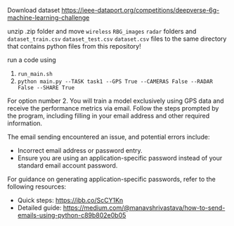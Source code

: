 Download dataset
https://ieee-dataport.org/competitions/deepverse-6g-machine-learning-challenge

unzip .zip folder and move `wireless` `RBG_images` `radar` folders and `dataset_train.csv` `dataset_test.csv` `dataset.csv` files to the same directory that contains python files from this repository! 

run a code using
1. `run_main.sh`
2. `python main.py --TASK task1 --GPS True --CAMERAS False --RADAR False --SHARE True`
   
For option number 2. You will train a model exclusively using GPS data and receive the performance metrics via email. Follow the steps prompted by the program, including filling in your email address and other required information.

The email sending encountered an issue, and potential errors include:
- Incorrect email address or password entry.
- Ensure you are using an application-specific password instead of your standard email account password.

For guidance on generating application-specific passwords, refer to the following resources:
- Quick steps: https://ibb.co/ScCY1Kn
- Detailed guide: https://medium.com/@manavshrivastava/how-to-send-emails-using-python-c89b802e0b05
